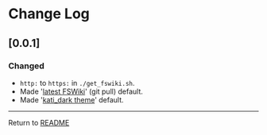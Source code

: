 # Change Log

<!-- markdownlint-disable MD024 no-duplicate-heading -->
<!-- ## [Unreleased] 

## [Unreleased 0.0.2]

### Security

- Tested httpd 2.4.52 due to the [vulnerabilities of 2.4.51 and older](https://httpd.apache.org/security/vulnerabilities_24.html).
  - Added `OWNER_GROUP=www-data:www-data` in `.env`, and `${owner_group}` in `Dockerfile` `docker_build.sh` and `docker-compose.yml`, respectively, for owner and group of folders/files accessed by httpd sub-processes.
- Set more strict permissions in `Dockerfile` and `./data/.htaccess` that is appended to `httpd.conf`.

### Changed

- For `volumes` (or `-v` option) in `docker-compose.yml` and `run_fswiki_local.sh`, removed `theme/` and `tmpl/`, and then added `theme/kati_dark` only since `theme/` (especially `theme/resources`) and `tmpl/` are maintained by FSWiki and will be updated later on.
-->

## [0.0.1]

### Changed

- `http:` to `https:` in `./get_fswiki.sh`.
- Made '[latest FSWiki](https://scm.osdn.net/gitroot/fswiki/fswiki.git)' (git pull) default.
- Made '[kati_dark theme](https://github.com/KazKobara/kati_dark)' default.

---
Return to [README](../README.md)

<!--
## Template
### Added
### Changed
### Deprecated
### Removed
### Fixed
### Security
-->

